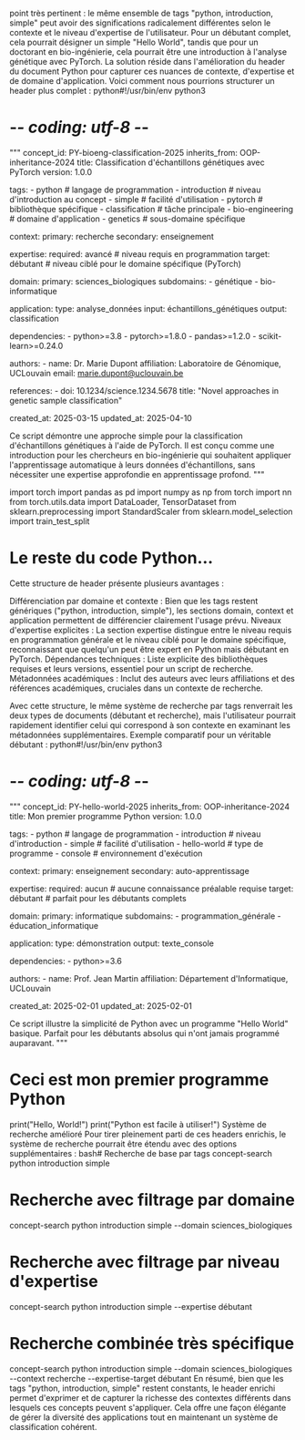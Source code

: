 point très pertinent : le même ensemble de tags "python, introduction, simple" peut avoir des significations radicalement différentes selon le contexte et le niveau d'expertise de l'utilisateur. Pour un débutant complet, cela pourrait désigner un simple "Hello World", tandis que pour un doctorant en bio-ingénierie, cela pourrait être une introduction à l'analyse génétique avec PyTorch.
La solution réside dans l'amélioration du header du document Python pour capturer ces nuances de contexte, d'expertise et de domaine d'application. Voici comment nous pourrions structurer un header plus complet :
python#!/usr/bin/env python3
# -*- coding: utf-8 -*-
"""
concept_id: PY-bioeng-classification-2025
inherits_from: OOP-inheritance-2024
title: Classification d'échantillons génétiques avec PyTorch
version: 1.0.0

tags: 
    - python          # langage de programmation
    - introduction    # niveau d'introduction au concept
    - simple          # facilité d'utilisation
    - pytorch         # bibliothèque spécifique
    - classification  # tâche principale
    - bio-engineering # domaine d'application
    - genetics        # sous-domaine spécifique

context:
    primary: recherche
    secondary: enseignement
    
expertise:
    required: avancé     # niveau requis en programmation
    target: débutant     # niveau ciblé pour le domaine spécifique (PyTorch)
    
domain:
    primary: sciences_biologiques
    subdomains: 
        - génétique
        - bio-informatique
    
application:
    type: analyse_données
    input: échantillons_génétiques
    output: classification
    
dependencies:
    - python>=3.8
    - pytorch>=1.8.0
    - pandas>=1.2.0
    - scikit-learn>=0.24.0
    
authors:
    - name: Dr. Marie Dupont
      affiliation: Laboratoire de Génomique, UCLouvain
      email: marie.dupont@uclouvain.be
      
references:
    - doi: 10.1234/science.1234.5678
      title: "Novel approaches in genetic sample classification"
    
created_at: 2025-03-15
updated_at: 2025-04-10

Ce script démontre une approche simple pour la classification d'échantillons 
génétiques à l'aide de PyTorch. Il est conçu comme une introduction pour les 
chercheurs en bio-ingénierie qui souhaitent appliquer l'apprentissage automatique
à leurs données d'échantillons, sans nécessiter une expertise approfondie en
apprentissage profond.
"""

import torch
import pandas as pd
import numpy as np
from torch import nn
from torch.utils.data import DataLoader, TensorDataset
from sklearn.preprocessing import StandardScaler
from sklearn.model_selection import train_test_split

# Le reste du code Python...
Cette structure de header présente plusieurs avantages :

Différenciation par domaine et contexte : Bien que les tags restent génériques ("python, introduction, simple"), les sections domain, context et application permettent de différencier clairement l'usage prévu.
Niveaux d'expertise explicites : La section expertise distingue entre le niveau requis en programmation générale et le niveau ciblé pour le domaine spécifique, reconnaissant que quelqu'un peut être expert en Python mais débutant en PyTorch.
Dépendances techniques : Liste explicite des bibliothèques requises et leurs versions, essentiel pour un script de recherche.
Métadonnées académiques : Inclut des auteurs avec leurs affiliations et des références académiques, cruciales dans un contexte de recherche.

Avec cette structure, le même système de recherche par tags renverrait les deux types de documents (débutant et recherche), mais l'utilisateur pourrait rapidement identifier celui qui correspond à son contexte en examinant les métadonnées supplémentaires.
Exemple comparatif pour un véritable débutant :
python#!/usr/bin/env python3
# -*- coding: utf-8 -*-
"""
concept_id: PY-hello-world-2025
inherits_from: OOP-inheritance-2024
title: Mon premier programme Python
version: 1.0.0

tags: 
    - python          # langage de programmation
    - introduction    # niveau d'introduction
    - simple          # facilité d'utilisation
    - hello-world     # type de programme
    - console         # environnement d'exécution

context:
    primary: enseignement
    secondary: auto-apprentissage
    
expertise:
    required: aucun      # aucune connaissance préalable requise
    target: débutant     # parfait pour les débutants complets
    
domain:
    primary: informatique
    subdomains: 
        - programmation_générale
        - éducation_informatique
    
application:
    type: démonstration
    output: texte_console
    
dependencies:
    - python>=3.6
    
authors:
    - name: Prof. Jean Martin
      affiliation: Département d'Informatique, UCLouvain
      
created_at: 2025-02-01
updated_at: 2025-02-01

Ce script illustre la simplicité de Python avec un programme "Hello World"
basique. Parfait pour les débutants absolus qui n'ont jamais programmé
auparavant.
"""

# Ceci est mon premier programme Python
print("Hello, World!")
print("Python est facile à utiliser!")
Système de recherche amélioré
Pour tirer pleinement parti de ces headers enrichis, le système de recherche pourrait être étendu avec des options supplémentaires :
bash# Recherche de base par tags
concept-search python introduction simple

# Recherche avec filtrage par domaine
concept-search python introduction simple --domain sciences_biologiques

# Recherche avec filtrage par niveau d'expertise
concept-search python introduction simple --expertise débutant

# Recherche combinée très spécifique
concept-search python introduction simple --domain sciences_biologiques --context recherche --expertise-target débutant
En résumé, bien que les tags "python, introduction, simple" restent constants, le header enrichi permet d'exprimer et de capturer la richesse des contextes différents dans lesquels ces concepts peuvent s'appliquer. Cela offre une façon élégante de gérer la diversité des applications tout en maintenant un système de classification cohérent.